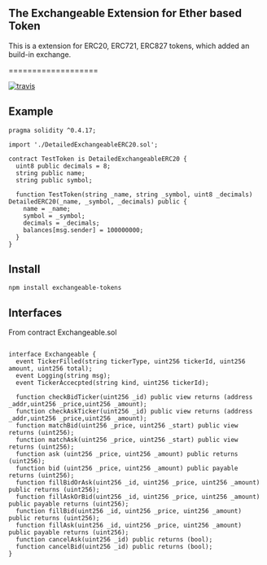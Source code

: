 ## The Exchangeable Extension for Ether based Token

This is a extension for ERC20, ERC721, ERC827 tokens, which added an build-in exchange.

===================

[![travis](https://travis-ci.org/RyanKung/exchangeableToken.svg?branch=master)](https://travis-ci.org/RyanKung/exchangeableToken)



## Example

```solidity
pragma solidity ^0.4.17;

import './DetailedExchangeableERC20.sol';

contract TestToken is DetailedExchangeableERC20 {
  uint8 public decimals = 8;
  string public name;
  string public symbol;

  function TestToken(string _name, string _symbol, uint8 _decimals) DetailedERC20(_name, _symbol, _decimals) public {
    name = _name;
    symbol = _symbol;
    decimals = _decimals;
    balances[msg.sender] = 100000000;
  }
}

```

## Install

```
npm install exchangeable-tokens
```

## Interfaces

From contract Exchangeable.sol

```solidity

interface Exchangeable {
  event TickerFilled(string tickerType, uint256 tickerId, uint256 amount, uint256 total);
  event Logging(string msg);
  event TickerAccecpted(string kind, uint256 tickerId);

  function checkBidTicker(uint256 _id) public view returns (address _addr,uint256 _price,uint256 _amount);
  function checkAskTicker(uint256 _id) public view returns (address _addr,uint256 _price,uint256 _amount);
  function matchBid(uint256 _price, uint256 _start) public view returns (uint256);
  function matchAsk(uint256 _price, uint256 _start) public view returns (uint256);
  function ask (uint256 _price, uint256 _amount) public returns (uint256);
  function bid (uint256 _price, uint256 _amount) public payable returns (uint256);
  function fillBidOrAsk(uint256 _id, uint256 _price, uint256 _amount) public returns (uint256);
  function fillAskOrBid(uint256 _id, uint256 _price, uint256 _amount) public payable returns (uint256);
  function fillBid(uint256 _id, uint256 _price, uint256 _amount) public returns (uint256);
  function fillAsk(uint256 _id, uint256 _price, uint256 _amount) public payable returns (uint256);
  function cancelAsk(uint256 _id) public returns (bool);
  function cancelBid(uint256 _id) public returns (bool);
}

```

